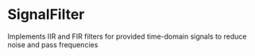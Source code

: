 # SignalFilter
Implements IIR and FIR filters for provided time-domain signals to reduce noise and pass frequencies
